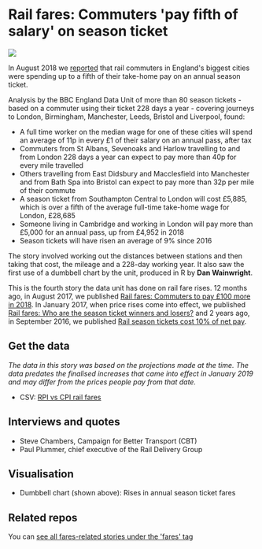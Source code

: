 # Rail fares: Commuters 'pay fifth of salary' on season ticket

![](https://ichef.bbci.co.uk/news/624/cpsprodpb/0D3B/production/_102978330_railfaredumbell2-nc.png)

In August 2018 we [reported](https://www.bbc.co.uk/news/uk-england-45174496) that rail commuters in England's biggest cities were spending up to a fifth of their take-home pay on an annual season ticket.

Analysis by the BBC England Data Unit of more than 80 season tickets - based on a commuter using their ticket 228 days a year - covering journeys to London, Birmingham, Manchester, Leeds, Bristol and Liverpool, found:

* A full time worker on the median wage for one of these cities will spend an average of 11p in every £1 of their salary on an annual pass, after tax
* Commuters from St Albans, Sevenoaks and Harlow travelling to and from London 228 days a year can expect to pay more than 40p for every mile travelled
* Others travelling from East Didsbury and Macclesfield into Manchester and from Bath Spa into Bristol can expect to pay more than 32p per mile of their commute
* A season ticket from Southampton Central to London will cost £5,885, which is over a fifth of the average full-time take-home wage for London, £28,685
* Someone living in Cambridge and working in London will pay more than £5,000 for an annual pass, up from £4,952 in 2018
* Season tickets will have risen an average of 9% since 2016

The story involved working out the distances between stations and then taking that cost, the mileage and a 228-day working year. It also saw the first use of a dumbbell chart by the unit, produced in R by **Dan Wainwright**. 

This is the fourth story the data unit has done on rail fare rises. 12 months ago, in August 2017, we published [Rail fares: Commuters to pay £100 more in 2018](https://github.com/BBC-Data-Unit/rail-season-ticket-rises-2018). In January 2017, when price rises come into effect, we published [Rail fares: Who are the season ticket winners and losers?](https://github.com/BBC-Data-Unit/rail-season-ticket-rises) and 2 years ago, in September 2016, we published [Rail season tickets cost 10% of net pay](https://github.com/BBC-Data-Unit/rail-season-tickets). 


## Get the data

*The data in this story was based on the projections made at the time. The data predates the finalised increases that came into effect in January 2019 and may differ from the prices people pay from that date.*

* CSV: [RPI vs CPI rail fares](https://github.com/BBC-Data-Unit/rail-fares-salary/blob/master/RPI%20vs%20CPI%20rail%20fares%20-%20BBC%20England%20Data%20Unit%20-%20Sheet1.csv)

## Interviews and quotes

* Steve Chambers, Campaign for Better Transport (CBT)
* Paul Plummer, chief executive of the Rail Delivery Group

## Visualisation

* Dumbbell chart (shown above): Rises in annual season ticket fares

## Related repos

You can [see all fares-related stories under the 'fares' tag](https://github.com/BBC-Data-Unit?utf8=%E2%9C%93&q=fares&type=&language=)
